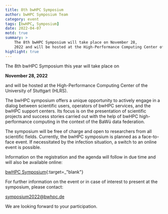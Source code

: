 ```yaml
---
title: 8th bwHPC Symposium
author: bwHPC Symposium Team
category: event
tags: [bwHPC, Symposium]
date: 2022-04-07
motd: true
summary: >
    The 8th bwHPC Symposium will take place on November 28,
    2022 and will be hosted at the High-Performance Computing Center of the University of Stuttgart (HLRS).
highlight: true
---
```


The 8th bwHPC Symposium this year will take place on

**November 28, 2022**

and will be hosted at the High-Performance Computing Center of the University of Stuttgart (HLRS).

The bwHPC symposium offers a unique opportunity to actively engage in a dialog between scientific users, operators of bwHPC services, and the bwHPC support centers.
Its focus is on the presentation of scientific projects and success stories carried out with the help of bwHPC high-performance computing in the context of the BaWü data federation.

The symposium will be free of charge and open to researchers from all scientific fields.
Currently, the bwHPC symposium is planned as a face-to-face event.
If necessitated by the infection situation, a switch to an online event is possible.

Information on the registration and the agenda will follow in due time and will also be available online:

[bwHPC Symposium](https://www.bwhpc.de/8-bwhpc-symposium.php){:target=_"blank"}

For further information on the event or in case of interest to present at the symposium, please contact:

[symposium2022@bwhpc.de](mailto:symposium2022@bwhpc.de)

We are looking forward to your participation.
